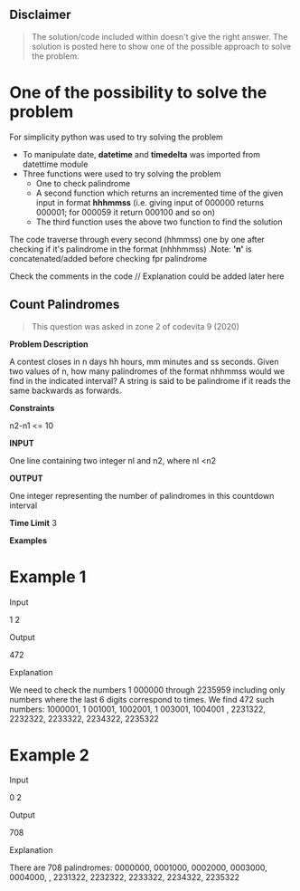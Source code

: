 ## Disclaimer
>The solution/code included within doesn't give the right answer. The solution is posted here to show one of the possible approach to solve the problem. 

# One of the possibility to solve the problem

For simplicity python was used to try solving the problem

- To manipulate date, **datetime** and **timedelta** was imported from datettime module
- Three functions were used to try solving the problem
  - One to check palindrome 
  - A second function which returns an incremented time of the given input in format **hhhmmss** (i.e. giving input of 000000 returns 000001; for 000059 it return 000100 and so on)
  - The third function uses the above two function to find the solution
  
The code traverse through every second (hhmmss) one by one after checking if it's palindrome in the format (nhhhmmss) .Note: **'n'** is concatenated/added before checking fpr palindrome

Check the comments in the code
// Explanation could be added later here


## Count Palindromes

>This question was asked in zone 2 of codevita 9 (2020)

**Problem Description**

A contest closes in n days hh hours, mm minutes and ss seconds. Given two values of n, how many palindromes of the format nhhmmss would we find in the indicated interval?
A string is said to be palindrome if it reads the same backwards as forwards.

**Constraints**

n2-n1 <= 10

**INPUT**

One line containing two integer nl and n2, where nl <n2

**OUTPUT**

One integer representing the number of palindromes in this countdown interval

**Time Limit**
3

**Examples**
# Example 1
Input

1 2

Output

472

Explanation

We need to check the numbers 1 000000 through 2235959 including only numbers where the last 6 digits correspond to times. We find 472 such numbers: 1000001, 1 001001, 1002001,
1 003001, 1004001 , 2231322, 2232322, 2233322, 2234322, 2235322

# Example 2

Input

0 2

Output

708

Explanation

There are 708 palindromes: 0000000, 0001000, 0002000, 0003000, 0004000, , 2231322, 2232322, 2233322, 2234322, 2235322

